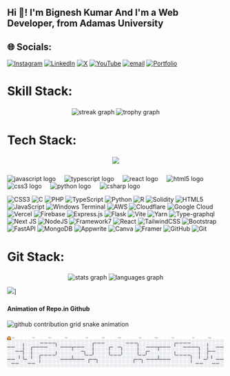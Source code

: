 <h2 align="left">Hi 👋! I'm Bignesh Kumar And I'm a Web Developer, from Adamas University </h2>


## 🌐 Socials:
[![Instagram](https://img.shields.io/badge/Instagram-%23E4405F.svg?logo=Instagram&logoColor=white)](https://www.instagram.com/technical_munda._?igsh=MThpZXU2ZGl3enMydw==) [![LinkedIn](https://img.shields.io/badge/LinkedIn-%230077B5.svg?logo=linkedin&logoColor=white)](https://www.linkedin.com/in/bignesh-kumar-201558376) [![X](https://img.shields.io/badge/X-black.svg?logo=X&logoColor=white)](https://x.com/bignesh_singh) [![YouTube](https://img.shields.io/badge/YouTube-%23FF0000.svg?logo=YouTube&logoColor=white)](https://youtube.com/@amateurgaming6299) [![email](https://img.shields.io/badge/Email-D14836?logo=gmail&logoColor=white)](mailto:bigneshkumar@gmail.com) [![Portfolio](<img src="https://raw.githubusercontent.com/devicons/devicon/master/icons/react/react-original-wordmark.svg"logo=YouTube&logoColor=white width="40" height="40"/>)](https://bignesh-kumar-portfolio.vercel.app/)

###
# Skill Stack:

###

<div align="center">
  <img src="https://streak-stats.demolab.com?user=Bigneshkumar&locale=en&mode=daily&theme=dracula&hide_border=false&border_radius=5&order=3" height="150" alt="streak graph"  />
  <img src="https://github-profile-trophy.vercel.app?username=Bigneshkumar&theme=dracula&column=-1&row=1&margin-w=8&margin-h=8&no-bg=false&no-frame=false&order=4" height="150" alt="trophy graph"  />
</div>

###

# Tech Stack:


###

<div align="center">
  <img height="150" src="https://media.giphy.com/media/M9gbBd9nbDrOTu1Mqx/giphy.gif"  />
</div>

###

<div align="left">
  <img src="https://cdn.jsdelivr.net/gh/devicons/devicon/icons/javascript/javascript-original.svg" height="30" alt="javascript logo"  />
  <img width="12" />
  <img src="https://cdn.jsdelivr.net/gh/devicons/devicon/icons/typescript/typescript-original.svg" height="30" alt="typescript logo"  />
  <img width="12" />
  <img src="https://cdn.jsdelivr.net/gh/devicons/devicon/icons/react/react-original.svg" height="30" alt="react logo"  />
  <img width="12" />
  <img src="https://cdn.jsdelivr.net/gh/devicons/devicon/icons/html5/html5-original.svg" height="30" alt="html5 logo"  />
  <img width="12" />
  <img src="https://cdn.jsdelivr.net/gh/devicons/devicon/icons/css3/css3-original.svg" height="30" alt="css3 logo"  />
  <img width="12" />
  <img src="https://cdn.jsdelivr.net/gh/devicons/devicon/icons/python/python-original.svg" height="30" alt="python logo"  />
  <img width="12" />
  <img src="https://cdn.jsdelivr.net/gh/devicons/devicon/icons/csharp/csharp-original.svg" height="30" alt="csharp logo"  />
</div>

![CSS3](https://img.shields.io/badge/css3-%231572B6.svg?style=flat&logo=css3&logoColor=white) ![C](https://img.shields.io/badge/c-%2300599C.svg?style=flat&logo=c&logoColor=white) ![PHP](https://img.shields.io/badge/php-%23777BB4.svg?style=flat&logo=php&logoColor=white) ![TypeScript](https://img.shields.io/badge/typescript-%23007ACC.svg?style=flat&logo=typescript&logoColor=white) ![Python](https://img.shields.io/badge/python-3670A0?style=flat&logo=python&logoColor=ffdd54) ![R](https://img.shields.io/badge/r-%23276DC3.svg?style=flat&logo=r&logoColor=white) ![Solidity](https://img.shields.io/badge/Solidity-%23363636.svg?style=flat&logo=solidity&logoColor=white) ![HTML5](https://img.shields.io/badge/html5-%23E34F26.svg?style=flat&logo=html5&logoColor=white) ![JavaScript](https://img.shields.io/badge/javascript-%23323330.svg?style=flat&logo=javascript&logoColor=%23F7DF1E) ![Windows Terminal](https://img.shields.io/badge/Windows%20Terminal-%234D4D4D.svg?style=flat&logo=windows-terminal&logoColor=white) ![AWS](https://img.shields.io/badge/AWS-%23FF9900.svg?style=flat&logo=amazon-aws&logoColor=white) ![Cloudflare](https://img.shields.io/badge/Cloudflare-F38020?style=flat&logo=Cloudflare&logoColor=white) ![Google Cloud](https://img.shields.io/badge/GoogleCloud-%234285F4.svg?style=flat&logo=google-cloud&logoColor=white) ![Vercel](https://img.shields.io/badge/vercel-%23000000.svg?style=flat&logo=vercel&logoColor=white) ![Firebase](https://img.shields.io/badge/firebase-%23039BE5.svg?style=flat&logo=firebase) ![Express.js](https://img.shields.io/badge/express.js-%23404d59.svg?style=flat&logo=express&logoColor=%2361DAFB) ![Flask](https://img.shields.io/badge/flask-%23000.svg?style=flat&logo=flask&logoColor=white) ![Vite](https://img.shields.io/badge/vite-%23646CFF.svg?style=flat&logo=vite&logoColor=white) ![Yarn](https://img.shields.io/badge/yarn-%232C8EBB.svg?style=flat&logo=yarn&logoColor=white) ![Type-graphql](https://img.shields.io/badge/-TypeGraphQL-%23C04392?style=flat) ![Next JS](https://img.shields.io/badge/Next-black?style=flat&logo=next.js&logoColor=white) ![NodeJS](https://img.shields.io/badge/node.js-6DA55F?style=flat&logo=node.js&logoColor=white) ![Framework7](https://img.shields.io/badge/framework7-%23EE350F.svg?style=flat&logo=framework7&logoColor=white)  ![React](https://img.shields.io/badge/react-%2320232a.svg?style=flat&logo=react&logoColor=white) ![TailwindCSS](https://img.shields.io/badge/tailwindcss-%2338B2AC.svg?style=flat&logo=tailwind-css&logoColor=white) ![Bootstrap](https://img.shields.io/badge/bootstrap-%238511FA.svg?style=flat&logo=bootstrap&logoColor=white) ![FastAPI](https://img.shields.io/badge/FastAPI-005571?style=flat&logo=fastapi) ![MongoDB](https://img.shields.io/badge/MongoDB-%234ea94b.svg?style=flat&logo=mongodb&logoColor=white) ![Appwrite](https://img.shields.io/badge/Appwrite-%23FD366E.svg?style=flat&logo=appwrite&logoColor=white) ![Canva](https://img.shields.io/badge/Canva-%2300C4CC.svg?style=flat&logo=Canva&logoColor=white) ![Framer](https://img.shields.io/badge/Framer-black?style=flat&logo=framer&logoColor=blue) ![GitHub](https://img.shields.io/badge/github-%23121011.svg?style=flat&logo=github&logoColor=white) ![Git](https://img.shields.io/badge/git-%23F05033.svg?style=flat&logo=git&logoColor=white)

# Git Stack:

###

<div align="center">
  <img src="https://github-readme-stats.vercel.app/api?username=Bigneshkumar&hide_title=false&hide_rank=false&show_icons=true&include_all_commits=true&count_private=true&disable_animations=false&theme=dracula&locale=en&hide_border=false" height="150" alt="stats graph"  />
  <img src="https://github-readme-stats.vercel.app/api/top-langs?username=Bigneshkumar&locale=en&hide_title=false&layout=compact&card_width=320&langs_count=5&theme=dracula&hide_border=false" height="150" alt="languages graph"  />
</div> 

![](https://github-readme-stats.vercel.app/api/top-langs/?username=Bigneshkumar&theme=rose_pine&hide_border=false&include_all_commits=false&count_private=true&layout=compact)]

###
<h4> Animation of Repo.in Github </h4>
<picture>
  <source media="(prefers-color-scheme: dark)" srcset="https://raw.githubusercontent.com/Bigneshkumar/Bigneshkumar/output/github-contribution-grid-snake-dark.svg">
  <source media="(prefers-color-scheme: light)" srcset="https://raw.githubusercontent.com/Bigneshkumar/Bigneshkumar/output/github-contribution-grid-snake.svg">
  <img alt="github contribution grid snake animation" src="https://raw.githubusercontent.com/Bigneshkumar/Bigneshkumar/output/github-contribution-grid-snake.svg">
</picture>

####

<picture>
  <source media="(prefers-color-scheme: dark)" srcset="https://raw.githubusercontent.com/Bigneshkumar/Bigneshkumar/output/pacman-contribution-graph-dark.svg">
  <source media="(prefers-color-scheme: light)" srcset="https://raw.githubusercontent.com/Bigneshkumar/Bigneshkumar/output/pacman-contribution-graph.svg">
  <img alt="pacman contribution graph" src="https://raw.githubusercontent.com/Bigneshkumar/Bigneshkumar/output/pacman-contribution-graph.svg">
</picture>

###

<!-- Proudly created by (Bignesh kumar) -->
